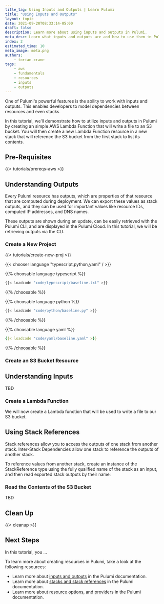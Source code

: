 ```yaml
---
title_tag: Using Inputs and Outputs | Learn Pulumi
title: "Using Inputs and Outputs"
layout: topic
date: 2021-09-20T08:33:14-05:00
draft: false
description: Learn more about using inputs and outputs in Pulumi.
meta_desc: Learn what inputs and outputs are and how to use them in Pulumi.
index: 2
estimated_time: 10
meta_image: meta.png
authors:
    - torian-crane
tags:
    - aws
    - fundamentals
    - resources
    - inputs
    - outputs
---
```


One of Pulumi's powerful features is the ability to work with inputs and outputs. This enables developers to model dependencies between resources and even stacks.

In this tutorial, we'll demonstrate how to utilize inputs and outputs in Pulumi by creating an simple AWS Lambda Function that will write a file to an S3 bucket. You will then create a new Lambda Function resource in a new stack that will reference the S3 bucket from the first stack to list its contents. 

## Pre-Requisites

{{< tutorials/prereqs-aws >}}

## Understanding Outputs

Every Pulumi resource has outputs, which are properties of that resource that are computed during deployment. We can export these values as stack outputs, and they can be used for important values like resource IDs, computed IP addresses, and DNS names.

These outputs are shown during an update, can be easily retrieved with the Pulumi CLI, and are displayed in the Pulumi Cloud. In this tutorial, we will be retrieving outputs via the CLI.

### Create a New Project

{{< tutorials/create-new-proj >}}

{{< chooser language "typescript,python,yaml" / >}}

{{% choosable language typescript %}}

```typescript
{{< loadcode "code/typescript/baseline.txt" >}}
```

{{% /choosable %}}

{{% choosable language python %}}

```python
{{< loadcode "code/python/baseline.py" >}}
```

{{% /choosable %}}

{{% choosable language yaml %}}

```yaml
{{< loadcode "code/yaml/baseline.yaml" >}}
```

{{% /choosable %}}

### Create an S3 Bucket Resource



## Understanding Inputs

TBD

### Create a Lambda Function

We will now create a Lambda function that will be used to write a file to our S3 bucket.

## Using Stack References

Stack references allow you to access the outputs of one stack from another stack. Inter-Stack Dependencies allow one stack to reference the outputs of another stack.

To reference values from another stack, create an instance of the StackReference type using the fully qualified name of the stack as an input, and then read exported stack outputs by their name:

### Read the Contents of the S3 Bucket

TBD

## Clean Up

{{< cleanup >}}

## Next Steps

In this tutorial, you ...

To learn more about creating resources in Pulumi, take a look at the following resources:

- Learn more about [inputs and outputs](https://www.pulumi.com/docs/concepts/inputs-outputs/) in the Pulumi documentation.
- Learn more about [stacks and stack references](https://www.pulumi.com/docs/concepts/stack/#stackreferences) in the Pulumi documentation.
- Learn more about [resource options](https://www.pulumi.com/docs/concepts/options/), and [providers](https://www.pulumi.com/docs/concepts/resources/providers/) in the Pulumi documentation.
